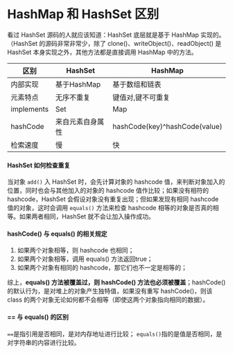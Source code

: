 # HashMap 和 HashSet 区别

看过 HashSet 源码的人就应该知道：HashSet 底层就是基于 HashMap 实现的。（HashSet 的源码非常非常少，除了 clone()、writeObject()、readObject() 是 HashSet 本身实现之外，其他方法都是直接调用 HashMap 中的方法。

| 区别       | HashSet          | HashMap                       |
| ---------- | ---------------- | ----------------------------- |
| 内部实现   | 基于HashMap      | 基于数组和链表                |
| 元素特点   | 无序不重复       | 键值对,键不可重复             |
| implements | Set              | Map                           |
| hashCode   | 来自元素自身属性 | hashCode(key)^hashCode(value) |
| 检索速度   | 慢               | 快                            |

#### HashSet 如何检查重复

当对象 `add()` 入 HashSet 时，会先计算对象的 hashcode 值，来判断对象加入的位置，同时也会与其他加入的对象的 hashcode 值作比较；如果没有相符的 hashcode，HashSet 会假设对象没有重复出现；但如果发现有相同 hashcode 值的对象，这时会调用 `equals()` 方法来检查 hashcode 相等的对象是否真的相等。如果两者相同，HashSet 就不会让加入操作成功。

#### hashCode() 与 equals() 的相关规定

1. 如果两个对象相等，则 hashcode 也相同；
2. 如果两个对象相等，调用 equals() 方法返回true；
3. 如果两个对象有相同的 hashcode，那它们也不一定是相等的；

综上，**equals() 方法被覆盖过，则 hashCode() 方法也必须被覆盖**；hashCode() 的默认行为，是对堆上的对象产生独特值，如果没有重写 hashCode()，则该 class 的两个对象无论如何都不会相等（即使这两个对象指向相同的数据）。

#### == 与 equals() 的区别

`==`是指引用是否相同，是对内存地址进行比较；
 `equals()`指的是值是否相同，是对字符串的内容进行比较。
